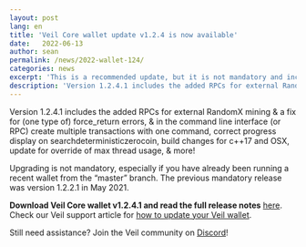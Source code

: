 ```yaml
---
layout: post
lang: en
title: 'Veil Core wallet update v1.2.4 is now available'
date:   2022-06-13
author: sean
permalink: /news/2022-wallet-124/
categories: news
excerpt: 'This is a recommended update, but it is not mandatory and includes no consensus based changes.'
description: 'Version 1.2.4.1 includes the added RPCs for external RandomX mining & a fix for (one type of) force_return errors, & in the command line interface (or RPC) create multiple transactions with one command, correct progress display on searchdeterministiczerocoin, build changes for c++17 and OSX, update for override of max thread usage, & more!'
---
```


Version 1.2.4.1 includes the added RPCs for external RandomX mining & a fix for (one type of) force_return errors, & in the command line interface (or RPC) create multiple transactions with one command, correct progress display on searchdeterministiczerocoin, build changes for c++17 and OSX, update for override of max thread usage, & more!

Upgrading is not mandatory, especially if you have already been running a recent wallet from the “master” branch. The previous mandatory release was version 1.2.2.1 in May 2021.

**Download Veil Core wallet v1.2.4.1 and read the full release notes** [here](https://github.com/Veil-Project/veil/releases/tag/v1.2.4.1). Check our Veil support article for [how to update your Veil wallet](https://veil.freshdesk.com/support/solutions/articles/43000528762-how-to-update-upgrade-your-veil-wallet).

Still need assistance? Join the Veil community on [Discord](https://discord.veil-project.com)!